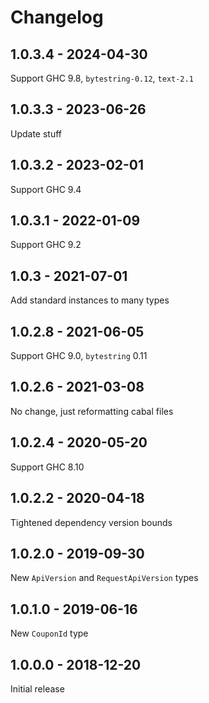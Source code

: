 Changelog
=========

1.0.3.4 - 2024-04-30
--------------------------------------------------

Support GHC 9.8, `bytestring-0.12`, `text-2.1`


1.0.3.3 - 2023-06-26
--------------------------------------------------

Update stuff


1.0.3.2 - 2023-02-01
--------------------------------------------------

Support GHC 9.4


1.0.3.1 - 2022-01-09
--------------------------------------------------

Support GHC 9.2


1.0.3 - 2021-07-01
--------------------------------------------------

Add standard instances to many types


1.0.2.8 - 2021-06-05
--------------------------------------------------

Support GHC 9.0, `bytestring` 0.11


1.0.2.6 - 2021-03-08
--------------------------------------------------

No change, just reformatting cabal files


1.0.2.4 - 2020-05-20
--------------------------------------------------

Support GHC 8.10


1.0.2.2 - 2020-04-18
--------------------------------------------------

Tightened dependency version bounds


1.0.2.0 - 2019-09-30
--------------------------------------------------

New `ApiVersion` and `RequestApiVersion` types


1.0.1.0 - 2019-06-16
--------------------------------------------------

New `CouponId` type


1.0.0.0 - 2018-12-20
--------------------------------------------------

Initial release
